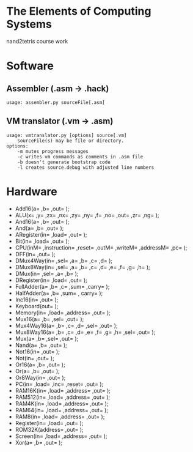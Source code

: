# The Elements of Computing Systems
nand2tetris course work

# Software
## Assembler (.asm -> .hack)
```
usage: assembler.py sourceFile[.asm]
```
## VM translator (.vm -> .asm)
```
usage: vmtranslator.py [options] source[.vm]
    sourceFile(s) may be file or directory.
options:
    -m mutes progress messages  
    -c writes vm commands as comments in .asm file
    -b doesn't generate bootstrap code
    -l creates source.debug with adjusted line numbers
```

# Hardware
- Add16(a= ,b= ,out= );
- ALU(x= ,y= ,zx= ,nx= ,zy= ,ny= ,f= ,no= ,out= ,zr= ,ng= );
- And16(a= ,b= ,out= );
- And(a= ,b= ,out= );
- ARegister(in= ,load= ,out= );
- Bit(in= ,load= ,out= );
- CPU(inM= ,instruction= ,reset= ,outM= ,writeM= ,addressM= ,pc= );
- DFF(in= ,out= );
- DMux4Way(in= ,sel= ,a= ,b= ,c= ,d= );
- DMux8Way(in= ,sel= ,a= ,b= ,c= ,d= ,e= ,f= ,g= ,h= );
- DMux(in= ,sel= ,a= ,b= );
- DRegister(in= ,load= ,out= );
- FullAdder(a= ,b= ,c= ,sum= ,carry= );
- HalfAdder(a= ,b= ,sum= , carry= );
- Inc16(in= ,out= );
- Keyboard(out= );
- Memory(in= ,load= ,address= ,out= );
- Mux16(a= ,b= ,sel= ,out= );
- Mux4Way16(a= ,b= ,c= ,d= ,sel= ,out= );
- Mux8Way16(a= ,b= ,c= ,d= ,e= ,f= ,g= ,h= ,sel= ,out= );
- Mux(a= ,b= ,sel= ,out= );
- Nand(a= ,b= ,out= );
- Not16(in= ,out= );
- Not(in= ,out= );
- Or16(a= ,b= ,out= );
- Or(a= ,b= ,out= );
- Or8Way(in= ,out= );
- PC(in= ,load= ,inc= ,reset= ,out= );
- RAM16K(in= ,load= ,address= ,out= );
- RAM512(in= ,load= ,address= ,out= );
- RAM4K(in= ,load= ,address= ,out= );
- RAM64(in= ,load= ,address= ,out= );
- RAM8(in= ,load= ,address= ,out= );
- Register(in= ,load= ,out= );
- ROM32K(address= ,out= );
- Screen(in= ,load= ,address= ,out= );
- Xor(a= ,b= ,out= );
